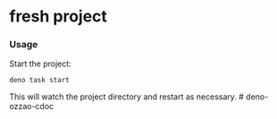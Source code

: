 # fresh project

### Usage

Start the project:

```
deno task start
```

This will watch the project directory and restart as necessary.
#   d e n o - o z z a o - c d o c  
 